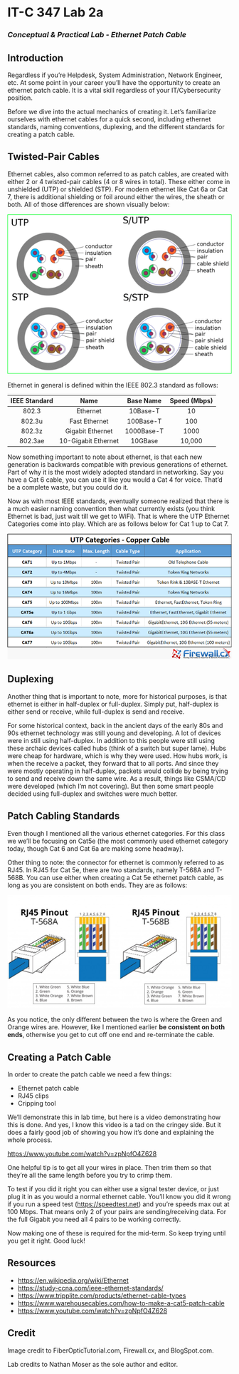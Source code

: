 # IT-C 347 Lab 2a
### *Conceptual & Practical Lab - Ethernet Patch Cable*
## Introduction

Regardless if you’re Helpdesk, System Administration, Network Engineer, etc. At some point in your career you’ll have the opportunity to create an ethernet patch cable. It is a vital skill regardless of your IT/Cybersecurity position.

Before we dive into the actual mechanics of creating it. Let’s familiarize ourselves with ethernet cables for a quick second, including ethernet standards, naming conventions, duplexing, and the different standards for creating a patch cable.

## Twisted-Pair Cables

Ethernet cables, also common referred to as patch cables, are created with either 2 or 4 twisted-pair cables (4 or 8 wires in total). These either come in unshielded (UTP) or shielded (STP). For modern ethernet like Cat 6a or Cat 7, there is additional shielding or foil around either the wires, the sheath or both. All of those differences are shown visually below:

![UTP vs STP Ethernet Cabeling](/assets/images/lab2a/utp-vs-stp.png "UTP vs STP Ethernet Cabeling") 

Ethernet in general is defined within the IEEE 802.3 standard as follows:

| **IEEE Standard**	| **Name** | **Base Name** | **Speed (Mbps)** |
| :------: | :------: | :------: | :------: |
| 802.3 | Ethernet | 10Base-T	| 10 |
| 802.3u | Fast Ethernet | 100Base-T	| 100 |
| 802.3z | Gigabit Ethernet	| 1000Base-T |	1000 |
| 802.3ae	| 10-Gigabit Ethernet	| 10GBase |	10,000 |

Now something important to note about ethernet, is that each new generation is backwards compatible with previous generations of ethernet. Part of why it is the most widely adopted standard in networking. Say you have a Cat 6 cable, you can use it like you would a Cat 4 for voice. That’d be a complete waste, but you could do it.

Now as with most IEEE standards, eventually someone realized that there is a much easier naming convention then what currently exists (you think Ethernet is bad, just wait till we get to WiFi). That is where the UTP Ethernet Categories come into play. Which are as follows below for Cat 1 up to Cat 7.

![UTP Ethernet Categories](/assets/images/lab2a/utp-categories.png "UTP Ethernet Categories")

## Duplexing

Another thing that is important to note, more for historical purposes, is that ethernet is either in half-duplex or full-duplex. Simply put, half-duplex is either send or receive, while full-duplex is send and receive. 

For some historical context, back in the ancient days of the early 80s and 90s ethernet technology was still young and developing. A lot of devices were in still using half-duplex. In addition to this people were still using these archaic devices called hubs (think of a switch but super lame). Hubs were cheap for hardware, which is why they were used. How hubs work, is when the receive a packet, they forward that to all ports. And since they were mostly operating in half-duplex, packets would collide by being trying to send and receive down the same wire. As a result, things like CSMA/CD were developed (which I’m not covering). But then some smart people decided using full-duplex and switches were much better.

## Patch Cabling Standards

Even though I mentioned all the various ethernet categories. For this class we we’ll be focusing on Cat5e (the most commonly used ethernet category today, though Cat 6 and Cat 6a are making some headway). 

Other thing to note: the connector for ethernet is commonly referred to as RJ45. In RJ45 for Cat 5e, there are two standards, namely T-568A and T-568B. You can use either when creating a Cat 5e ethernet patch cable, as long as you are consistent on both ends. They are as follows:
 
![Patch Cabeling Standards](/assets/images/lab2a/patch-cable-standards.jpg "Patch Cable Standards")
 
As you notice, the only different between the two is where the Green and Orange wires are. However, like I mentioned earlier **be consistent on both ends**, otherwise you get to cut off one end and re-terminate the cable. 

## Creating a Patch Cable

In order to create the patch cable we need a few things:
-	Ethernet patch cable 
-	RJ45 clips
-	Cripping tool

We’ll demonstrate this in lab time, but here is a video demonstrating how this is done. And yes, I know this video is a tad on the cringey side. But it does a fairly good job of showing you how it’s done and explaining the whole process.

https://www.youtube.com/watch?v=zpNpfO4Z628

One helpful tip is to get all your wires in place. Then trim them so that they’re all the same length before you try to crimp them.

To test if you did it right you can either use a signal tester device, or just plug it in as you would a normal ethernet cable. You’ll know you did it wrong if you run a speed test (https://speedtest.net) and you’re speeds max out at 100 Mbps. That means only 2 of your pairs are sending/receiving data. For the full Gigabit you need all 4 pairs to be working correctly. 

Now making one of these is required for the mid-term. So keep trying until you get it right. Good luck!

## Resources

-	https://en.wikipedia.org/wiki/Ethernet
-	https://study-ccna.com/ieee-ethernet-standards/
-	https://www.tripplite.com/products/ethernet-cable-types
-	https://www.warehousecables.com/how-to-make-a-cat5-patch-cable
-	https://www.youtube.com/watch?v=zpNpfO4Z628

## Credit

Image credit to FiberOpticTutorial.com, Firewall.cx, and BlogSpot.com.

Lab credits to Nathan Moser as the sole author and editor.
